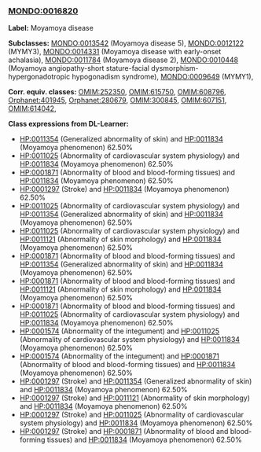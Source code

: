 
### [MONDO:0016820](http://purl.obolibrary.org/obo/MONDO_0016820)
**Label:** Moyamoya disease

**Subclasses:** [MONDO:0013542](http://purl.obolibrary.org/obo/MONDO_0013542) (Moyamoya disease 5), [MONDO:0012122](http://purl.obolibrary.org/obo/MONDO_0012122) (MYMY3), [MONDO:0014331](http://purl.obolibrary.org/obo/MONDO_0014331) (Moyamoya disease with early-onset achalasia), [MONDO:0011784](http://purl.obolibrary.org/obo/MONDO_0011784) (Moyamoya disease 2), [MONDO:0010448](http://purl.obolibrary.org/obo/MONDO_0010448) (Moyamoya angiopathy-short stature-facial dysmorphism-hypergonadotropic hypogonadism syndrome), [MONDO:0009649](http://purl.obolibrary.org/obo/MONDO_0009649) (MYMY1), 

**Corr. equiv. classes:** [OMIM:252350](http://purl.obolibrary.org/obo/OMIM_252350), [OMIM:615750](http://purl.obolibrary.org/obo/OMIM_615750), [OMIM:608796](http://purl.obolibrary.org/obo/OMIM_608796), [Orphanet:401945](http://www.orpha.net/ORDO/Orphanet_401945), [Orphanet:280679](http://www.orpha.net/ORDO/Orphanet_280679), [OMIM:300845](http://purl.obolibrary.org/obo/OMIM_300845), [OMIM:607151](http://purl.obolibrary.org/obo/OMIM_607151), [OMIM:614042](http://purl.obolibrary.org/obo/OMIM_614042), 

**Class expressions from DL-Learner:**

- [HP:0011354](http://purl.obolibrary.org/obo/HP_0011354) (Generalized abnormality of skin) and [HP:0011834](http://purl.obolibrary.org/obo/HP_0011834) (Moyamoya phenomenon) 62.50%
- [HP:0011025](http://purl.obolibrary.org/obo/HP_0011025) (Abnormality of cardiovascular system physiology) and [HP:0011834](http://purl.obolibrary.org/obo/HP_0011834) (Moyamoya phenomenon) 62.50%
- [HP:0001871](http://purl.obolibrary.org/obo/HP_0001871) (Abnormality of blood and blood-forming tissues) and [HP:0011834](http://purl.obolibrary.org/obo/HP_0011834) (Moyamoya phenomenon) 62.50%
- [HP:0001297](http://purl.obolibrary.org/obo/HP_0001297) (Stroke) and [HP:0011834](http://purl.obolibrary.org/obo/HP_0011834) (Moyamoya phenomenon) 62.50%
- [HP:0011025](http://purl.obolibrary.org/obo/HP_0011025) (Abnormality of cardiovascular system physiology) and [HP:0011354](http://purl.obolibrary.org/obo/HP_0011354) (Generalized abnormality of skin) and [HP:0011834](http://purl.obolibrary.org/obo/HP_0011834) (Moyamoya phenomenon) 62.50%
- [HP:0011025](http://purl.obolibrary.org/obo/HP_0011025) (Abnormality of cardiovascular system physiology) and [HP:0011121](http://purl.obolibrary.org/obo/HP_0011121) (Abnormality of skin morphology) and [HP:0011834](http://purl.obolibrary.org/obo/HP_0011834) (Moyamoya phenomenon) 62.50%
- [HP:0001871](http://purl.obolibrary.org/obo/HP_0001871) (Abnormality of blood and blood-forming tissues) and [HP:0011354](http://purl.obolibrary.org/obo/HP_0011354) (Generalized abnormality of skin) and [HP:0011834](http://purl.obolibrary.org/obo/HP_0011834) (Moyamoya phenomenon) 62.50%
- [HP:0001871](http://purl.obolibrary.org/obo/HP_0001871) (Abnormality of blood and blood-forming tissues) and [HP:0011121](http://purl.obolibrary.org/obo/HP_0011121) (Abnormality of skin morphology) and [HP:0011834](http://purl.obolibrary.org/obo/HP_0011834) (Moyamoya phenomenon) 62.50%
- [HP:0001871](http://purl.obolibrary.org/obo/HP_0001871) (Abnormality of blood and blood-forming tissues) and [HP:0011025](http://purl.obolibrary.org/obo/HP_0011025) (Abnormality of cardiovascular system physiology) and [HP:0011834](http://purl.obolibrary.org/obo/HP_0011834) (Moyamoya phenomenon) 62.50%
- [HP:0001574](http://purl.obolibrary.org/obo/HP_0001574) (Abnormality of the integument) and [HP:0011025](http://purl.obolibrary.org/obo/HP_0011025) (Abnormality of cardiovascular system physiology) and [HP:0011834](http://purl.obolibrary.org/obo/HP_0011834) (Moyamoya phenomenon) 62.50%
- [HP:0001574](http://purl.obolibrary.org/obo/HP_0001574) (Abnormality of the integument) and [HP:0001871](http://purl.obolibrary.org/obo/HP_0001871) (Abnormality of blood and blood-forming tissues) and [HP:0011834](http://purl.obolibrary.org/obo/HP_0011834) (Moyamoya phenomenon) 62.50%
- [HP:0001297](http://purl.obolibrary.org/obo/HP_0001297) (Stroke) and [HP:0011354](http://purl.obolibrary.org/obo/HP_0011354) (Generalized abnormality of skin) and [HP:0011834](http://purl.obolibrary.org/obo/HP_0011834) (Moyamoya phenomenon) 62.50%
- [HP:0001297](http://purl.obolibrary.org/obo/HP_0001297) (Stroke) and [HP:0011121](http://purl.obolibrary.org/obo/HP_0011121) (Abnormality of skin morphology) and [HP:0011834](http://purl.obolibrary.org/obo/HP_0011834) (Moyamoya phenomenon) 62.50%
- [HP:0001297](http://purl.obolibrary.org/obo/HP_0001297) (Stroke) and [HP:0011025](http://purl.obolibrary.org/obo/HP_0011025) (Abnormality of cardiovascular system physiology) and [HP:0011834](http://purl.obolibrary.org/obo/HP_0011834) (Moyamoya phenomenon) 62.50%
- [HP:0001297](http://purl.obolibrary.org/obo/HP_0001297) (Stroke) and [HP:0001871](http://purl.obolibrary.org/obo/HP_0001871) (Abnormality of blood and blood-forming tissues) and [HP:0011834](http://purl.obolibrary.org/obo/HP_0011834) (Moyamoya phenomenon) 62.50%


